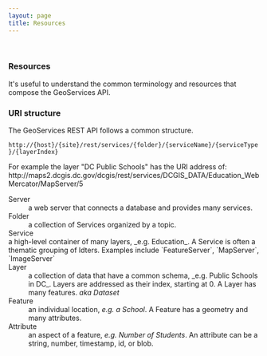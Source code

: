 ```yaml
---
layout: page
title: Resources
---
```

<div class="col-lg-2">
&nbsp;
</div>
<div class="col-lg-9">
<h3>Resources</h3>

<p>It's useful to understand the common terminology and resources that compose the GeoServices API.</p>


<h3>URI structure</h3>

<p>The GeoServices REST API follows a common structure. 
</p>
<code>http://{host}/{site}/rest/services/{folder}/{serviceName}/{serviceType}/{layerIndex}</code>

<p>For example the layer "DC Public Schools" has the URI address of: http://maps2.dcgis.dc.gov/dcgis/rest/services/DCGIS_DATA/Education_WebMercator/MapServer/5
</p>


<dl>
<dt>Server</dt> 
<dd>a web server that connects a database and provides many services.</dd>
<dt>Folder</dt> 
<dd>a collection of Services organized by a topic.</dd>

<dt>Service</dt> a high-level container of many layers, _e.g. Education_. A Service is often a thematic grouping of ldters. Examples include `FeatureServer`, `MapServer`, `ImageServer`</dd>

<dt>Layer</dt>
<dd>a collection of data that have a common schema, _e.g. Public Schools in DC_. Layers are addressed as their index, starting at 0. A Layer has many features. <em>aka Dataset</em></dd>

<dt>Feature</dt> 
<dd>an individual location, <em>e.g. a School</em>. A Feature has a geometry and many attributes.</dd>

<dt>Attribute</dt> 
<dd>an aspect of a feature, <em>e.g. Number of Students</em>. An attribute can be a string, number, timestamp, id, or blob. </dd>
</dl>
</div>